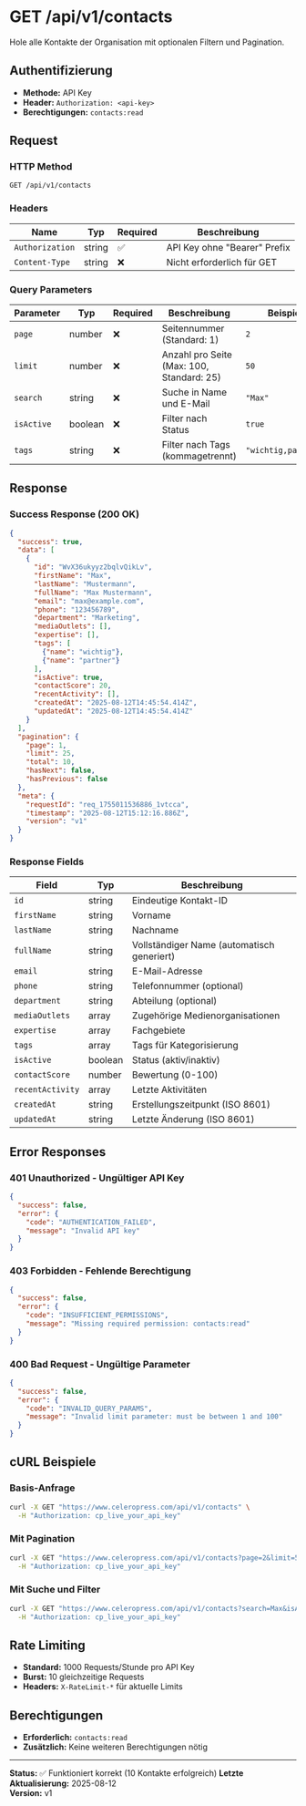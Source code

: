 # GET /api/v1/contacts

Hole alle Kontakte der Organisation mit optionalen Filtern und Pagination.

## Authentifizierung
- **Methode:** API Key
- **Header:** `Authorization: <api-key>`
- **Berechtigungen:** `contacts:read`

## Request

### HTTP Method
```
GET /api/v1/contacts
```

### Headers
| Name | Typ | Required | Beschreibung |
|------|-----|----------|--------------|
| `Authorization` | string | ✅ | API Key ohne "Bearer" Prefix |
| `Content-Type` | string | ❌ | Nicht erforderlich für GET |

### Query Parameters
| Parameter | Typ | Required | Beschreibung | Beispiel |
|-----------|-----|----------|--------------|----------|
| `page` | number | ❌ | Seitennummer (Standard: 1) | `2` |
| `limit` | number | ❌ | Anzahl pro Seite (Max: 100, Standard: 25) | `50` |
| `search` | string | ❌ | Suche in Name und E-Mail | `"Max"` |
| `isActive` | boolean | ❌ | Filter nach Status | `true` |
| `tags` | string | ❌ | Filter nach Tags (kommagetrennt) | `"wichtig,partner"` |

## Response

### Success Response (200 OK)
```json
{
  "success": true,
  "data": [
    {
      "id": "WvX36ukyyz2bqlvQikLv",
      "firstName": "Max",
      "lastName": "Mustermann",
      "fullName": "Max Mustermann",
      "email": "max@example.com",
      "phone": "123456789",
      "department": "Marketing",
      "mediaOutlets": [],
      "expertise": [],
      "tags": [
        {"name": "wichtig"},
        {"name": "partner"}
      ],
      "isActive": true,
      "contactScore": 20,
      "recentActivity": [],
      "createdAt": "2025-08-12T14:45:54.414Z",
      "updatedAt": "2025-08-12T14:45:54.414Z"
    }
  ],
  "pagination": {
    "page": 1,
    "limit": 25,
    "total": 10,
    "hasNext": false,
    "hasPrevious": false
  },
  "meta": {
    "requestId": "req_1755011536886_1vtcca",
    "timestamp": "2025-08-12T15:12:16.886Z",
    "version": "v1"
  }
}
```

### Response Fields
| Field | Typ | Beschreibung |
|-------|-----|--------------|
| `id` | string | Eindeutige Kontakt-ID |
| `firstName` | string | Vorname |
| `lastName` | string | Nachname |
| `fullName` | string | Vollständiger Name (automatisch generiert) |
| `email` | string | E-Mail-Adresse |
| `phone` | string | Telefonnummer (optional) |
| `department` | string | Abteilung (optional) |
| `mediaOutlets` | array | Zugehörige Medienorganisationen |
| `expertise` | array | Fachgebiete |
| `tags` | array | Tags für Kategorisierung |
| `isActive` | boolean | Status (aktiv/inaktiv) |
| `contactScore` | number | Bewertung (0-100) |
| `recentActivity` | array | Letzte Aktivitäten |
| `createdAt` | string | Erstellungszeitpunkt (ISO 8601) |
| `updatedAt` | string | Letzte Änderung (ISO 8601) |

## Error Responses

### 401 Unauthorized - Ungültiger API Key
```json
{
  "success": false,
  "error": {
    "code": "AUTHENTICATION_FAILED",
    "message": "Invalid API key"
  }
}
```

### 403 Forbidden - Fehlende Berechtigung
```json
{
  "success": false,
  "error": {
    "code": "INSUFFICIENT_PERMISSIONS",
    "message": "Missing required permission: contacts:read"
  }
}
```

### 400 Bad Request - Ungültige Parameter
```json
{
  "success": false,
  "error": {
    "code": "INVALID_QUERY_PARAMS",
    "message": "Invalid limit parameter: must be between 1 and 100"
  }
}
```

## cURL Beispiele

### Basis-Anfrage
```bash
curl -X GET "https://www.celeropress.com/api/v1/contacts" \
  -H "Authorization: cp_live_your_api_key"
```

### Mit Pagination
```bash
curl -X GET "https://www.celeropress.com/api/v1/contacts?page=2&limit=50" \
  -H "Authorization: cp_live_your_api_key"
```

### Mit Suche und Filter
```bash
curl -X GET "https://www.celeropress.com/api/v1/contacts?search=Max&isActive=true&tags=wichtig,partner" \
  -H "Authorization: cp_live_your_api_key"
```

## Rate Limiting
- **Standard:** 1000 Requests/Stunde pro API Key
- **Burst:** 10 gleichzeitige Requests
- **Headers:** `X-RateLimit-*` für aktuelle Limits

## Berechtigungen
- **Erforderlich:** `contacts:read`
- **Zusätzlich:** Keine weiteren Berechtigungen nötig

---
**Status:** ✅ Funktioniert korrekt (10 Kontakte erfolgreich)
**Letzte Aktualisierung:** 2025-08-12  
**Version:** v1